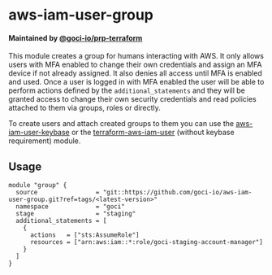 # aws-iam-user-group

#### Maintained by [@goci-io/prp-terraform](https://github.com/orgs/goci-io/teams/prp-terraform)

This module creates a group for humans interacting with AWS. It only allows users with MFA enabled to change their own credentials and assign an MFA device if not already assigned. It also denies all access until MFA is enabled and used.
Once a user is logged in with MFA enabled the user will be able to perform actions defined by the `additional_statements` and they will be granted access to change their own security credentials and read policies attached to them via groups, roles or directly.

To create users and attach created groups to them you can use the [aws-iam-user-keybase](https://github.com/goci-io/aws-iam-user-keybase) or the [terraform-aws-iam-user](https://github.com/cloudposse/terraform-aws-iam-user) (without keybase requirement) module.

## Usage

```hcl
module "group" {
  source                = "git::https://github.com/goci-io/aws-iam-user-group.git?ref=tags/<latest-version>"
  namespace             = "goci"
  stage                 = "staging"
  additional_statements = [
    {
      actions   = ["sts:AssumeRole"]
      resources = ["arn:aws:iam::*:role/goci-staging-account-manager"]
    }
  ]
}
```

